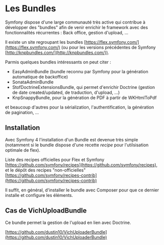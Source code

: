 # Les Bundles

Symfony dispose d'une large communauté très active qui contribue à développer des "bundles" afin de venir enrichir le framework avec des fonctionnalités récurrentes : Back office, gestion d'upload, ...

Il existe un site regroupant les bundles [https://flex.symfony.com/](https://flex.symfony.com/) (ou pour les versions précédentes de Symfony [http://knpbundles.com/](http://knpbundles.com/)).

Parmis quelques bundles intéressants on peut citer :

* EasyAdminBundle (bundle reconnu par Symfony pour la génération automatique de backoffice)
* SonataAdminBundle
* StofDoctrineExtensionsBundle, qui permet d'enrichir Doctrine (gestion de date created/updated, de traduction, d'upload, ...)
* KnpSnappyBundle, pour la génération de PDF à partir de WKHtmlToPdf

et beaucoup d'autres pour la sérialization, l'authentification, la génération de pagination, ...

## Installation

Avec Symfony 4 l'installation d'un Bundle est devenue très simple (notamment si le bundle dispose d'une recette *recipe* pour l'utilsisation optimale de flex).

Liste des recipes officielles pour Flex et Symfony [https://github.com/symfony/recipes](https://github.com/symfony/recipes), et le dépôt des recipes "non-officielles" [https://github.com/symfony/recipes-contrib](https://github.com/symfony/recipes-contrib)

Il suffit, en général, d'installer le bundle avec Composer pour que ce dernier installe et configure les éléments.

## Cas de VichUploadBundle

Ce bundle permet la gestion de l'upload en lien avec Doctrine.

[https://github.com/dustin10/VichUploaderBundle](https://github.com/dustin10/VichUploaderBundle)
